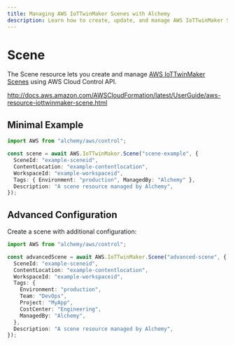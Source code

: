 ```yaml
---
title: Managing AWS IoTTwinMaker Scenes with Alchemy
description: Learn how to create, update, and manage AWS IoTTwinMaker Scenes using Alchemy Cloud Control.
---
```


# Scene

The Scene resource lets you create and manage [AWS IoTTwinMaker Scenes](https://docs.aws.amazon.com/iottwinmaker/latest/userguide/) using AWS Cloud Control API.

http://docs.aws.amazon.com/AWSCloudFormation/latest/UserGuide/aws-resource-iottwinmaker-scene.html

## Minimal Example

```ts
import AWS from "alchemy/aws/control";

const scene = await AWS.IoTTwinMaker.Scene("scene-example", {
  SceneId: "example-sceneid",
  ContentLocation: "example-contentlocation",
  WorkspaceId: "example-workspaceid",
  Tags: { Environment: "production", ManagedBy: "Alchemy" },
  Description: "A scene resource managed by Alchemy",
});
```

## Advanced Configuration

Create a scene with additional configuration:

```ts
import AWS from "alchemy/aws/control";

const advancedScene = await AWS.IoTTwinMaker.Scene("advanced-scene", {
  SceneId: "example-sceneid",
  ContentLocation: "example-contentlocation",
  WorkspaceId: "example-workspaceid",
  Tags: {
    Environment: "production",
    Team: "DevOps",
    Project: "MyApp",
    CostCenter: "Engineering",
    ManagedBy: "Alchemy",
  },
  Description: "A scene resource managed by Alchemy",
});
```

